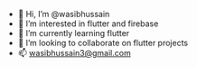 - 👋 Hi, I’m @wasibhussain
- 👀 I’m interested in flutter and firebase
- 🌱 I’m currently learning flutter
- 💞️ I’m looking to collaborate on flutter projects
- 📫 wasibhussain3@gmail.com

<!---
wasibhussain/wasibhussain is a ✨ special ✨ repository because its `README.md` (this file) appears on your GitHub profile.
You can click the Preview link to take a look at your changes.
--->
